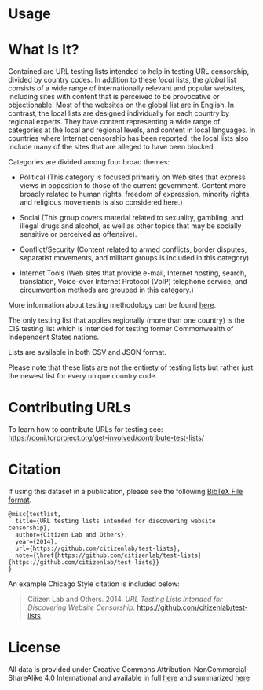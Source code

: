 Usage
=====

What Is It?
===========

Contained are URL testing lists intended to help in testing URL censorship,
divided by country codes.   In addition to these *local* lists, the *global*
list consists of a wide range of internationally relevant and popular websites,
including sites with content that is perceived to be provocative or
objectionable.  Most of the websites on the global list are in English.  In
contrast, the local lists are designed individually for each country by regional
experts.  They have content representing a wide range of categories at the local
and regional levels, and content in local languages.  In countries where
Internet censorship has been reported, the local lists also include many of the
sites that are alleged to have been blocked.

Categories are divided among four broad themes:

* Political (This category is focused primarily on Web sites that express views
in opposition to those of the current government. Content more broadly related
to human rights, freedom of expression, minority rights, and religious
movements is also considered here.)

* Social (This group covers material related
to sexuality, gambling, and illegal drugs and alcohol, as well as other topics
that may be socially sensitive or perceived as offensive).

* Conflict/Security
(Content related to armed conflicts, border disputes, separatist movements, and
militant groups is included in this category).

* Internet Tools (Web sites that
provide e-mail, Internet hosting, search, translation, Voice-over Internet
Protocol (VoIP) telephone service, and circumvention methods are grouped in
this category.)

More information about testing methodology can be found
[here](https://opennet.net/oni-faq).

The only testing list that applies regionally (more than one country) is the
CIS testing list which is intended for testing former Commonwealth of
Independent States nations.

Lists are available in both CSV and JSON format.

Please note that these lists are not the entirety of testing lists but rather just
the newest list for every unique country code.

Contributing URLs
=================

To learn how to contribute URLs for testing see: https://ooni.torproject.org/get-involved/contribute-test-lists/

Citation
========


If using this dataset in a publication, please see the following [BibTeX File format](http://www.bibtex.org/).

```
@misc{testlist,
  title={URL testing lists intended for discovering website censorship},
  author={Citizen Lab and Others},
  year={2014},
  url={https://github.com/citizenlab/test-lists},
  note={\href{https://github.com/citizenlab/test-lists}{https://github.com/citizenlab/test-lists}}
}
```

An example Chicago Style citation is included below:

> Citizen Lab and Others. 2014. _URL Testing Lists Intended for Discovering Website Censorship_. https://github.com/citizenlab/test-lists.

License
========


All data is provided under Creative Commons
Attribution-NonCommercial-ShareAlike 4.0 International and available in full
[here](https://creativecommons.org/licenses/by-nc-sa/4.0/legalcode) and summarized
[here](https://creativecommons.org/licenses/by-nc-sa/4.0/)
